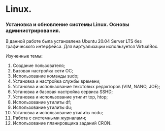 # Linux.
### Установка и обновление системы Linux. Основы администрирования.

В данной работе была установлена Ubuntu 20.04 Server LTS без графического интерфейса. Для виртуализации используется VirtualBox.

Изученные темы:
1.  Создание пользователя;
2.  Базовая настройка сети ОС;
3.  Использование команды sudo;
4.  Установка и настройка службы времени;
5.  Установка и использование текстовых редакторов (VIM, NANO, JOE);
6.  Установка и базовая настройка сервиса SSHD;
7.  Установка и использование утилит top, htop;
8.  Использование утилиты df;
9.  Использование утилиты du;
10. Установка и использование утилиты ncdu;
11. Работа с системными журналами;
12. Использование планировщика заданий CRON.

